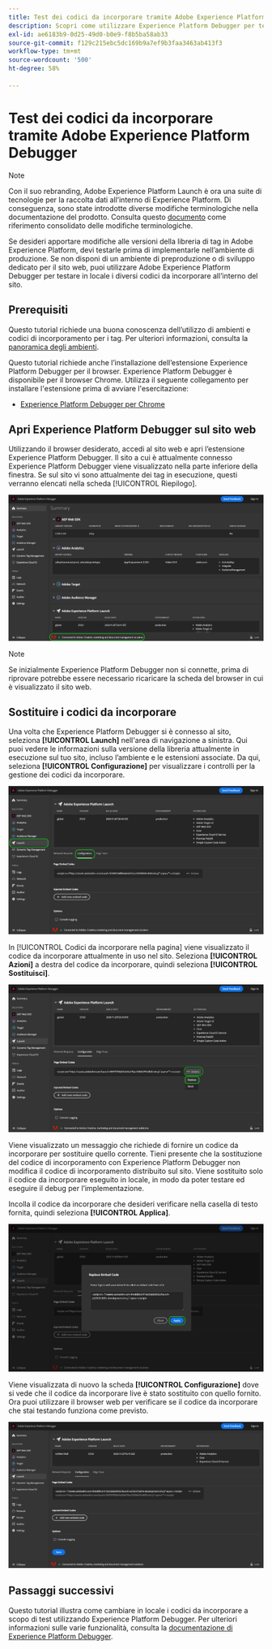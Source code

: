 ```yaml
---
title: Test dei codici da incorporare tramite Adobe Experience Platform Debugger
description: Scopri come utilizzare Experience Platform Debugger per testare localmente diversi codici da incorporare per Adobe Experience Platform sul tuo sito web.
exl-id: ae6183b9-0d25-49d0-b0e9-f8b5ba58ab33
source-git-commit: f129c215ebc5dc169b9a7ef9b3faa3463ab413f3
workflow-type: tm+mt
source-wordcount: '500'
ht-degree: 58%

---
```


# Test dei codici da incorporare tramite Adobe Experience Platform Debugger

>[!NOTE]
>
>Con il suo rebranding, Adobe Experience Platform Launch è ora una suite di tecnologie per la raccolta dati all’interno di Experience Platform. Di conseguenza, sono state introdotte diverse modifiche terminologiche nella documentazione del prodotto. Consulta questo [documento](../../term-updates.md) come riferimento consolidato delle modifiche terminologiche.

Se desideri apportare modifiche alle versioni della libreria di tag in Adobe Experience Platform, devi testarle prima di implementarle nell’ambiente di produzione. Se non disponi di un ambiente di preproduzione o di sviluppo dedicato per il sito web, puoi utilizzare Adobe Experience Platform Debugger per testare in locale i diversi codici da incorporare all’interno del sito.

## Prerequisiti

Questo tutorial richiede una buona conoscenza dell’utilizzo di ambienti e codici di incorporamento per i tag. Per ulteriori informazioni, consulta la [panoramica degli ambienti](./environments.md).

Questo tutorial richiede anche l’installazione dell’estensione Experience Platform Debugger per il browser. Experience Platform Debugger è disponibile per il browser Chrome. Utilizza il seguente collegamento per installare l&#39;estensione prima di avviare l&#39;esercitazione:

* [Experience Platform Debugger per Chrome](https://chrome.google.com/webstore/detail/adobe-experience-platform/bfnnokhpnncpkdmbokanobigaccjkpob)

## Apri Experience Platform Debugger sul sito web

Utilizzando il browser desiderato, accedi al sito web e apri l’estensione Experience Platform Debugger. Il sito a cui è attualmente connesso Experience Platform Debugger viene visualizzato nella parte inferiore della finestra. Se sul sito vi sono attualmente dei tag in esecuzione, questi verranno elencati nella scheda [!UICONTROL Riepilogo].

![](./images/embed-code-testing/summary.png)

>[!NOTE]
>
>Se inizialmente Experience Platform Debugger non si connette, prima di riprovare potrebbe essere necessario ricaricare la scheda del browser in cui è visualizzato il sito web.

## Sostituire i codici da incorporare

Una volta che Experience Platform Debugger si è connesso al sito, seleziona **[!UICONTROL Launch]** nell&#39;area di navigazione a sinistra. Qui puoi vedere le informazioni sulla versione della libreria attualmente in esecuzione sul tuo sito, incluso l’ambiente e le estensioni associate. Da qui, seleziona **[!UICONTROL Configurazione]** per visualizzare i controlli per la gestione dei codici da incorporare.

![](./images/embed-code-testing/launch-tab.png)

In [!UICONTROL Codici da incorporare nella pagina] viene visualizzato il codice da incorporare attualmente in uso nel sito. Seleziona **[!UICONTROL Azioni]** a destra del codice da incorporare, quindi seleziona **[!UICONTROL Sostituisci]**.

![](./images/embed-code-testing/replace.png)

Viene visualizzato un messaggio che richiede di fornire un codice da incorporare per sostituire quello corrente. Tieni presente che la sostituzione del codice di incorporamento con Experience Platform Debugger non modifica il codice di incorporamento distribuito sul sito. Viene sostituito solo il codice da incorporare eseguito in locale, in modo da poter testare ed eseguire il debug per l’implementazione.

Incolla il codice da incorporare che desideri verificare nella casella di testo fornita, quindi seleziona **[!UICONTROL Applica]**.

![](./images/embed-code-testing/paste-code.png)

Viene visualizzata di nuovo la scheda **[!UICONTROL Configurazione]** dove si vede che il codice da incorporare live è stato sostituito con quello fornito. Ora puoi utilizzare il browser web per verificare se il codice da incorporare che stai testando funziona come previsto.

![](./images/embed-code-testing/code-replaced.png)

## Passaggi successivi

Questo tutorial illustra come cambiare in locale i codici da incorporare a scopo di test utilizzando Experience Platform Debugger. Per ulteriori informazioni sulle varie funzionalità, consulta la [documentazione di Experience Platform Debugger](../../../debugger/home.md).
